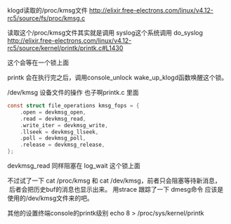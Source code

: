 
klogd读取的/proc/kmsg文件
http://elixir.free-electrons.com/linux/v4.12-rc5/source/fs/proc/kmsg.c

读取这个/proc/kmsg文件其实就是调用 syslog这个系统调用 
do_syslog
http://elixir.free-electrons.com/linux/v4.12-rc5/source/kernel/printk/printk.c#L1430

这个会等在一个锁上面


printk 会在执行完之后，调用console_unlock  wake_up_klogd函数唤醒这个锁。


/dev/kmsg 设备文件的操作 也子啊printk.c 里面 
```c
const struct file_operations kmsg_fops = {
	.open = devkmsg_open,
	.read = devkmsg_read,
	.write_iter = devkmsg_write,
	.llseek = devkmsg_llseek,
	.poll = devkmsg_poll,
	.release = devkmsg_release,
};
```

devkmsg_read   同样阻塞在 log_wait 这个锁上面

不过试了一下 cat /proc/kmsg 和 cat /dev/kmsg，前者只会阻塞等待新消息，  后者会把历史buf的消息也显示出来。
用strace 跟踪了一下 dmesg命令 应该是使用的/dev/kmsg文件来的吧。

其他的设置终端console的printk级别
echo 8 > /proc/sys/kernel/printk
